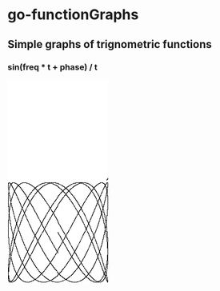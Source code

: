 # go-functionGraphs
## Simple graphs of trignometric functions

### sin(freq * t + phase) / t
![sin_r](/sinr_r.gif) \
![sin_r](/out.gif)
